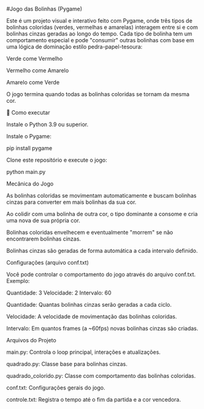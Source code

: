 #Jogo das Bolinhas (Pygame)

Este é um projeto visual e interativo feito com Pygame, onde três tipos de bolinhas coloridas (verdes, vermelhas e amarelas) interagem entre si e com bolinhas cinzas geradas ao longo do tempo. Cada tipo de bolinha tem um comportamento especial e pode "consumir" outras bolinhas com base em uma lógica de dominação estilo pedra-papel-tesoura:

Verde come Vermelho

Vermelho come Amarelo

Amarelo come Verde

O jogo termina quando todas as bolinhas coloridas se tornam da mesma cor.

🔧 Como executar

Instale o Python 3.9 ou superior.

Instale o Pygame:

pip install pygame

Clone este repositório e execute o jogo:

python main.py

 Mecânica do Jogo

As bolinhas coloridas se movimentam automaticamente e buscam bolinhas cinzas para converter em mais bolinhas da sua cor.

Ao colidir com uma bolinha de outra cor, o tipo dominante a consome e cria uma nova de sua própria cor.

Bolinhas coloridas envelhecem e eventualmente "morrem" se não encontrarem bolinhas cinzas.

Bolinhas cinzas são geradas de forma automática a cada intervalo definido.

Configurações (arquivo conf.txt)

Você pode controlar o comportamento do jogo através do arquivo conf.txt. Exemplo:

Quantidade: 3
Velocidade: 2
Intervalo: 60

Quantidade: Quantas bolinhas cinzas serão geradas a cada ciclo.

Velocidade: A velocidade de movimentação das bolinhas coloridas.

Intervalo: Em quantos frames (a ~60fps) novas bolinhas cinzas são criadas.

 Arquivos do Projeto

main.py: Controla o loop principal, interações e atualizações.

quadrado.py: Classe base para bolinhas cinzas.

quadrado_colorido.py: Classe com comportamento das bolinhas coloridas.

conf.txt: Configurações gerais do jogo.

controle.txt: Registra o tempo até o fim da partida e a cor vencedora.


